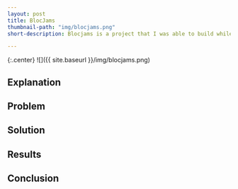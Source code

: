 ```yaml
---
layout: post
title: BlocJams
thumbnail-path: "img/blocjams.png"
short-description: Blocjams is a project that I was able to build while learning the fundamentals of HTML, CSS, JavaScript, jQuery, and AngularJS.

---
```


{:.center}
![]({{ site.baseurl }}/img/blocjams.png)

## Explanation



## Problem



## Solution



## Results



>

## Conclusion
